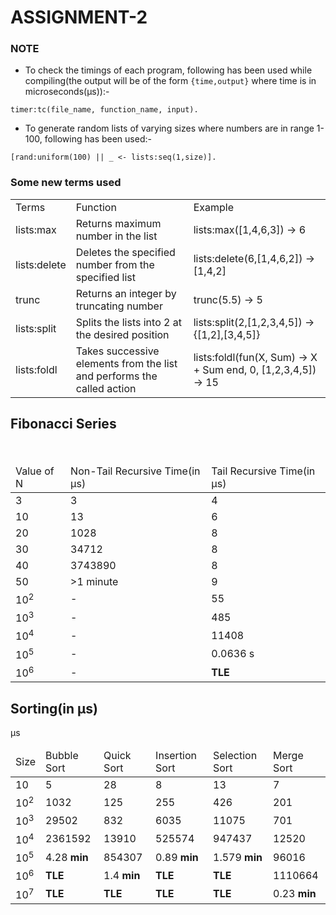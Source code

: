 # ASSIGNMENT-2
### NOTE
- To check the timings of each program, following has been used while compiling(the output will be of the form ```{time,output}``` where time is in microseconds(μs)):-
```
timer:tc(file_name, function_name, input).
```
- To generate random lists of varying sizes where numbers are in range 1-100, following has been used:-
```
[rand:uniform(100) || _ <- lists:seq(1,size)].
```
### Some new terms used
<table>
  <tr>
  <td>Terms</td>
    <td>Function</td>
    <td>Example</td>
  </tr>
  <tr>
    <td>lists:max</td>
    <td>Returns maximum number in the list</td>
    <td>lists:max([1,4,6,3])  ->  6</td>
  </tr>
  <tr>
    <td>lists:delete</td>
    <td>Deletes the specified number from the specified list</td>
    <td>lists:delete(6,[1,4,6,2])  ->  [1,4,2]</td>
  </tr>
  <tr>
    <td>trunc</td>
    <td>Returns an integer by truncating number</td>
    <td>trunc(5.5)  ->  5</td>
  </tr>
  <tr>
    <td>lists:split</td>
    <td>Splits the lists into 2 at the desired position</td>
    <td>lists:split(2,[1,2,3,4,5])  ->  {[1,2],[3,4,5]}</td>
  </tr>
  <tr>
    <td>lists:foldl</td>
    <td>Takes successive elements from the list and performs the called action</td>
    <td>lists:foldl(fun(X, Sum) -> X + Sum end, 0, [1,2,3,4,5])  -> 15</td>
  </tr>
</table>


## Fibonacci Series

<table>
  <thead>
    <tr>
      <td>Value of N</td>
      <td>Non-Tail Recursive Time(in μs)</td>
      <td>Tail Recursive Time(in  μs)</td>
    </tr>
  </thead>
    <tr>
      <td>3</td>
      <td>3</td>
      <td>4</td>
    </tr>
    <tr>
      <td>10</td>
      <td>13</td>
      <td>6</td>
    </tr>
    <tr>
      <td>20</td>
      <td>1028</td>
      <td>8</td>
    </tr>
    <tr>
      <td>30</td>
      <td>34712</td>
      <td>8</td>
    </tr>
    <tr>
      <td>40</td>
      <td>3743890</td>
      <td>8</td>
    </tr>
    <tr>
      <td>50</td>
      <td>>1 minute</td>
      <td>9</td>
    </tr>
    <tr>
    <td>10<sup>2</sup></td>
      <td>-</td>
      <td>55</td>
    </tr>
    <tr>
    <td>10<sup>3</sup></td>
      <td>-</td>
      <td>485</td>
    </tr>
    <tr>
    <td>10<sup>4</sup></td>
      <td>-</td>
      <td>11408</td>
    </tr>
    <tr>
    <td>10<sup>5</sup></td>
      <td>-</td>
      <td>0.0636 s</td>
    </tr>
    <tr>
    <td>10<sup>6</sup></td>
    <td>-</td>
    <td><b>TLE</b></td>
    </tr>
</table>


## Sorting(in μs)
<table>
  <thead>
    <tr>
      <td>Size</td>
      <td>Bubble Sort</td>
      <td>Quick Sort</td>
      <td>Insertion Sort</td>
      <td>Selection Sort</td>
      <td>Merge Sort</td>
    </tr>
  </thead>
    <tr>
      <td>10</td>
      <td>5</td>
      <td>28</td>
      <td>8</td>
      <td>13</td>
      <td>7</td>
    </tr>
    <tr>
      <td>10<sup>2</sup></td>
      <td>1032</td>
      <td>125</td>
      <td>255</td>
      <td>426</td>
      <td>201</td>
    </tr>
    <tr>
      <td>10<sup>3</sup></td>
      <td>29502</td>μs
      <td>832</td>
      <td>6035</td>
      <td>11075</td>
      <td>701</td>
    </tr>
    <tr>
      <td>10<sup>4</sup></td>
      <td>2361592</td>
      <td>13910</td>
      <td>525574</td>
      <td>947437</td>
      <td>12520</td>
    </tr>
    <tr>
      <td>10<sup>5</sup></td>
      <td>4.28 <b>min</b></td>
      <td>854307</td>
      <td>0.89 <b>min</b></td>
      <td>1.579 <b>min</b></td>
      <td>96016</td>
    </tr>
    <tr>
      <td>10<sup>6</sup></td>
      <td><b>TLE</b></td>
      <td>1.4 <b>min</b></td>
      <td><b>TLE</b></td>
      <td><b>TLE</b></td>
      <td>1110664</td>
    </tr>
    <tr>
      <td>10<sup>7</sup></td>
      <td><b>TLE</b></td>
      <td><b>TLE</b></td>
      <td><b>TLE</b></td>
      <td><b>TLE</b></td>
      <td>0.23 <b>min</b></td>
    </tr>
</table>
 
